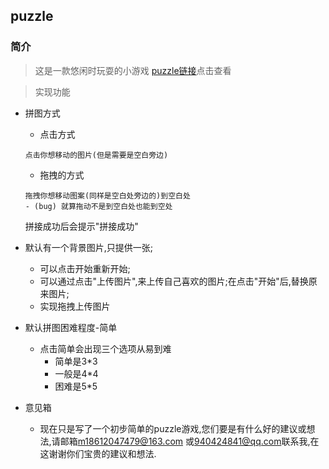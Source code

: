 ## puzzle

### 简介
> 这是一款悠闲时玩耍的小游戏
[puzzle链接](https://changmiaomiao.github.io/-Little-game/puzzle/)点击查看

>实现功能

- 拼图方式
    - 点击方式
    ```
    点击你想移动的图片(但是需要是空白旁边)
    ```
    - 拖拽的方式
    ```
    拖拽你想移动图案(同样是空白处旁边的)到空白处
    - (bug) 就算拖动不是到空白处也能到空处
    ```
    拼接成功后会提示"拼接成功"

 - 默认有一个背景图片,只提供一张;
   - 可以点击开始重新开始;
   - 可以通过点击"上传图片",来上传自己喜欢的图片;在点击"开始"后,替换原来图片;
   - 实现拖拽上传图片
 - 默认拼图困难程度-简单
    - 点击简单会出现三个选项从易到难
        - 简单是3*3
        - 一般是4*4
        - 困难是5*5
 - 意见箱
    - 现在只是写了一个初步简单的puzzle游戏,您们要是有什么好的建议或想法,请邮箱[m18612047479@163.com]()
    或[940424841@qq.com]()联系我,在这谢谢你们宝贵的建议和想法.


